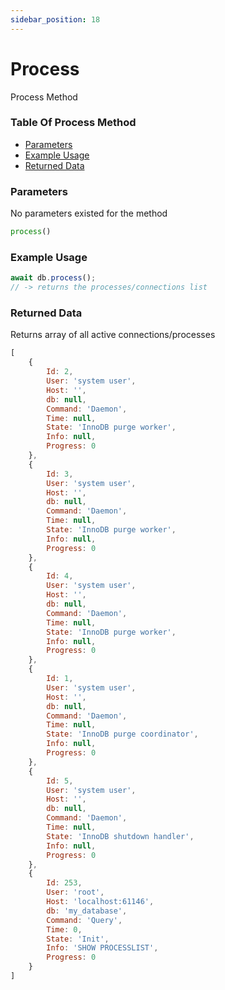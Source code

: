 ```yaml
---
sidebar_position: 18
---
```


# Process

Process Method

### Table Of Process Method

- [Parameters](#parameters)
- [Example Usage](#example-usage)
- [Returned Data](#returned-data)

### Parameters
No parameters existed for the method
```js
process()
```

### Example Usage
```js
await db.process();
// -> returns the processes/connections list
```

### Returned Data
Returns array of all active connections/processes
```js
[
	{
		Id: 2,
		User: 'system user',
		Host: '',
		db: null,
		Command: 'Daemon',
		Time: null,
		State: 'InnoDB purge worker',
		Info: null,
		Progress: 0
	},
	{
		Id: 3,
		User: 'system user',
		Host: '',
		db: null,
		Command: 'Daemon',
		Time: null,
		State: 'InnoDB purge worker',
		Info: null,
		Progress: 0
	},
	{
		Id: 4,
		User: 'system user',
		Host: '',
		db: null,
		Command: 'Daemon',
		Time: null,
		State: 'InnoDB purge worker',
		Info: null,
		Progress: 0
	},
	{
		Id: 1,
		User: 'system user',
		Host: '',
		db: null,
		Command: 'Daemon',
		Time: null,
		State: 'InnoDB purge coordinator',
		Info: null,
		Progress: 0
	},
	{
		Id: 5,
		User: 'system user',
		Host: '',
		db: null,
		Command: 'Daemon',
		Time: null,
		State: 'InnoDB shutdown handler',
		Info: null,
		Progress: 0
	},
	{
		Id: 253,
		User: 'root',
		Host: 'localhost:61146',
		db: 'my_database',
		Command: 'Query',
		Time: 0,
		State: 'Init',
		Info: 'SHOW PROCESSLIST',
		Progress: 0
	}
]
```